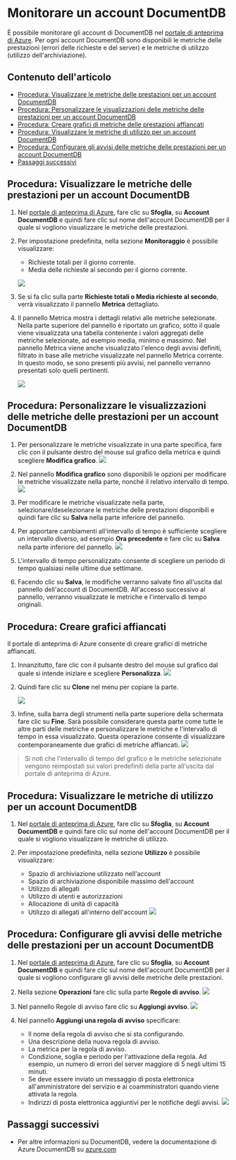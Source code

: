 <properties title="Monitor a DocumentDB Account" pageTitle="Monitor a DocumentDB account | Azure" description="Learn how to monitor your DocumentDB account for performance metrics (such as requests and server errors) and usage metrics (such as storage consumption)." metaKeywords="NoSQL, DocumentDB,  database, document-orientated database, JSON, monitor, accounts" services="documentdb" solutions="data-management" documentationCenter=""  authors="bradsev" manager="jhubbard" editor="cgronlun" videoId="" scriptId="" />

<tags ms.service="documentdb" ms.workload="data-services" ms.tgt_pltfrm="na" ms.devlang="na" ms.topic="article" ms.date="08/20/2014" ms.author="brradsev" />

# Monitorare un account DocumentDB

È possibile monitorare gli account di DocumentDB nel [portale di anteprima di Azure][portale di anteprima di Azure]. Per ogni account DocumentDB sono disponibili le metriche delle prestazioni (errori delle richieste e del server) e le metriche di utilizzo (utilizzo dell'archiviazione).

## Contenuto dell'articolo

-   [Procedura: Visualizzare le metriche delle prestazioni per un account DocumentDB][Procedura: Visualizzare le metriche delle prestazioni per un account DocumentDB]
-   [Procedura: Personalizzare le visualizzazioni delle metriche delle prestazioni per un account DocumentDB][Procedura: Personalizzare le visualizzazioni delle metriche delle prestazioni per un account DocumentDB]
-   [Procedura: Creare grafici di metriche delle prestazioni affiancati][Procedura: Creare grafici di metriche delle prestazioni affiancati]
-   [Procedura: Visualizzare le metriche di utilizzo per un account DocumentDB][Procedura: Visualizzare le metriche di utilizzo per un account DocumentDB]
-   [Procedura: Configurare gli avvisi delle metriche delle prestazioni per un account DocumentDB][Procedura: Configurare gli avvisi delle metriche delle prestazioni per un account DocumentDB]
-   [Passaggi successivi][Passaggi successivi]

## <span id="metrics"></span></a>Procedura: Visualizzare le metriche delle prestazioni per un account DocumentDB

1.  Nel [portale di anteprima di Azure][portale di anteprima di Azure], fare clic su **Sfoglia**, su **Account DocumentDB** e quindi fare clic sul nome dell'account DocumentDB per il quale si vogliono visualizzare le metriche delle prestazioni.
2.  Per impostazione predefinita, nella sezione **Monitoraggio** è possibile visualizzare:

    -   Richieste totali per il giorno corrente.
    -   Media delle richieste al secondo per il giorno corrente.

    ![][0]

3.  Se si fa clic sulla parte **Richieste totali o Media richieste al secondo**, verrà visualizzato il pannello **Metrica** dettagliato.
4.  Il pannello Metrica mostra i dettagli relativi alle metriche selezionate. Nella parte superiore del pannello è riportato un grafico, sotto il quale viene visualizzata una tabella contenente i valori aggregati delle metriche selezionate, ad esempio media, minimo e massimo. Nel pannello Metrica viene anche visualizzato l'elenco degli avvisi definiti, filtrato in base alle metriche visualizzate nel pannello Metrica corrente. In questo modo, se sono presenti più avvisi, nel pannello verranno presentati solo quelli pertinenti.

    ![][1]

## <span id="custom"></span></a>Procedura: Personalizzare le visualizzazioni delle metriche delle prestazioni per un account DocumentDB

1.  Per personalizzare le metriche visualizzate in una parte specifica, fare clic con il pulsante destro del mouse sul grafico della metrica e quindi scegliere **Modifica grafico**.
    ![][2]

2.  Nel pannello **Modifica grafico** sono disponibili le opzioni per modificare le metriche visualizzate nella parte, nonché il relativo intervallo di tempo.
    ![][3]

3.  Per modificare le metriche visualizzate nella parte, selezionare/deselezionare le metriche delle prestazioni disponibili e quindi fare clic su **Salva** nella parte inferiore del pannello.
4.  Per apportare cambiamenti all'intervallo di tempo è sufficiente scegliere un intervallo diverso, ad esempio **Ora precedente** e fare clic su **Salva** nella parte inferiore del pannello.
    ![][4]

5.  L'intervallo di tempo personalizzato consente di scegliere un periodo di tempo qualsiasi nelle ultime due settimane.
6.  Facendo clic su **Salva**, le modifiche verranno salvate fino all'uscita dal pannello dell'account di DocumentDB. All'accesso successivo al pannello, verranno visualizzate le metriche e l'intervallo di tempo originali.

## <span id="create"></span></a>Procedura: Creare grafici affiancati

Il portale di anteprima di Azure consente di creare grafici di metriche affiancati.

1.  Innanzitutto, fare clic con il pulsante destro del mouse sul grafico dal quale si intende iniziare e scegliere **Personalizza**.
    ![][5]

2.  Quindi fare clic su **Clone** nel menu per copiare la parte.

    ![][6]

3.  Infine, sulla barra degli strumenti nella parte superiore della schermata fare clic su **Fine**. Sarà possibile considerare questa parte come tutte le altre parti delle metriche e personalizzare le metriche e l'intervallo di tempo in essa visualizzato. Questa operazione consente di visualizzare contemporaneamente due grafici di metriche affiancati.
    ![][7]

> Si noti che l'intervallo di tempo del grafico e le metriche selezionate vengono reimpostati sui valori predefiniti della parte all'uscita dal portale di anteprima di Azure.

## <span id="view"></span></a>Procedura: Visualizzare le metriche di utilizzo per un account DocumentDB

1.  Nel [portale di anteprima di Azure][portale di anteprima di Azure], fare clic su **Sfoglia**, su **Account DocumentDB** e quindi fare clic sul nome dell'account DocumentDB per il quale si vogliono visualizzare le metriche di utilizzo.
2.  Per impostazione predefinita, nella sezione **Utilizzo** è possibile visualizzare:

    -   Spazio di archiviazione utilizzato nell'account
    -   Spazio di archiviazione disponibile massimo dell'account
    -   Utilizzo di allegati
    -   Utilizzo di utenti e autorizzazioni
    -   Allocazione di unità di capacità
    -   Utilizzo di allegati all'interno dell'account
        ![][8]

## <span id="setup"></span></a>Procedura: Configurare gli avvisi delle metriche delle prestazioni per un account DocumentDB

1.  Nel [portale di anteprima di Azure][portale di anteprima di Azure], fare clic su **Sfoglia**, su **Account DocumentDB** e quindi fare clic sul nome dell'account DocumentDB per il quale si vogliono configurare gli avvisi delle metriche delle prestazioni.
2.  Nella sezione **Operazioni** fare clic sulla parte **Regole di avviso**.
    ![][9]

3.  Nel pannello Regole di avviso fare clic su **Aggiungi avviso**.
    ![][10]

4.  Nel pannello **Aggiungi una regola di avviso** specificare:

    -   Il nome della regola di avviso che si sta configurando.
    -   Una descrizione della nuova regola di avviso.
    -   La metrica per la regola di avviso.
    -   Condizione, soglia e periodo per l'attivazione della regola. Ad esempio, un numero di errori del server maggiore di 5 negli ultimi 15 minuti.
    -   Se deve essere inviato un messaggio di posta elettronica all'amministratore del servizio e ai coamministratori quando viene attivata la regola.
    -   Indirizzi di posta elettronica aggiuntivi per le notifiche degli avvisi.
        ![][11]

## <span id="next"></span></a>Passaggi successivi

-   Per altre informazioni su DocumentDB, vedere la documentazione di Azure DocumentDB su [azure.com][azure.com]

<!--Anchors-->

  [portale di anteprima di Azure]: https://portal.azure.com/
  [Procedura: Visualizzare le metriche delle prestazioni per un account DocumentDB]: #metrics
  [Procedura: Personalizzare le visualizzazioni delle metriche delle prestazioni per un account DocumentDB]: #custom
  [Procedura: Creare grafici di metriche delle prestazioni affiancati]: #create
  [Procedura: Visualizzare le metriche di utilizzo per un account DocumentDB]: #view
  [Procedura: Configurare gli avvisi delle metriche delle prestazioni per un account DocumentDB]: #setup
  [Passaggi successivi]: #next
  [0]: http://i.imgur.com/y7pigTT.png
  [1]: http://i.imgur.com/6rBNPBL.png
  [2]: http://i.imgur.com/tRZEHk1.png
  [3]: http://i.imgur.com/G4UTi5U.png
  [4]: ./media/documentdb-monitor-accounts/madocdb5.png
  [5]: http://i.imgur.com/vLXWftF.png
  [6]: ./media/documentdb-monitor-accounts/madocdb7.png
  [7]: ./media/documentdb-monitor-accounts/madocdb8.png
  [8]: http://i.imgur.com/sL5inOu.png
  [9]: ./media/documentdb-monitor-accounts/madocdb10.png
  [10]: ./media/documentdb-monitor-accounts/madocdb11.png
  [11]: http://i.imgur.com/Inra4Po.png
  [azure.com]: http://go.microsoft.com/fwlink/p/?LinkID=402319
